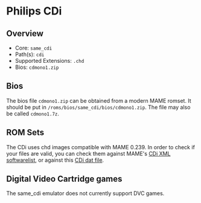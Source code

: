 # Philips CDi

## Overview

- Core: `same_cdi`
- Path(s): `cdi`
- Supported Extensions: `.chd`
- Bios: `cdmono1.zip`

## Bios

The bios file `cdmono1.zip` can be obtained from a modern MAME romset. It should be put in `/roms/bios/same_cdi/bios/cdmono1.zip`. The file may also be called `cdmono1.7z`.

## ROM Sets

The CDi uses chd images compatible with MAME 0.239. In order to check if your files are valid, you can check them against MAME's [CDi XML softwarelist](https://raw.githubusercontent.com/mamedev/mame/mame0239/hash/cdi.xml), or against this [CDi dat file](resources/dats/cdi.dat).

## Digital Video Cartridge games

The same_cdi emulator does not currently support DVC games.
